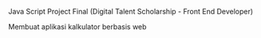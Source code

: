 Java Script Project Final (Digital Talent Scholarship - Front End Developer)

Membuat aplikasi kalkulator berbasis web
